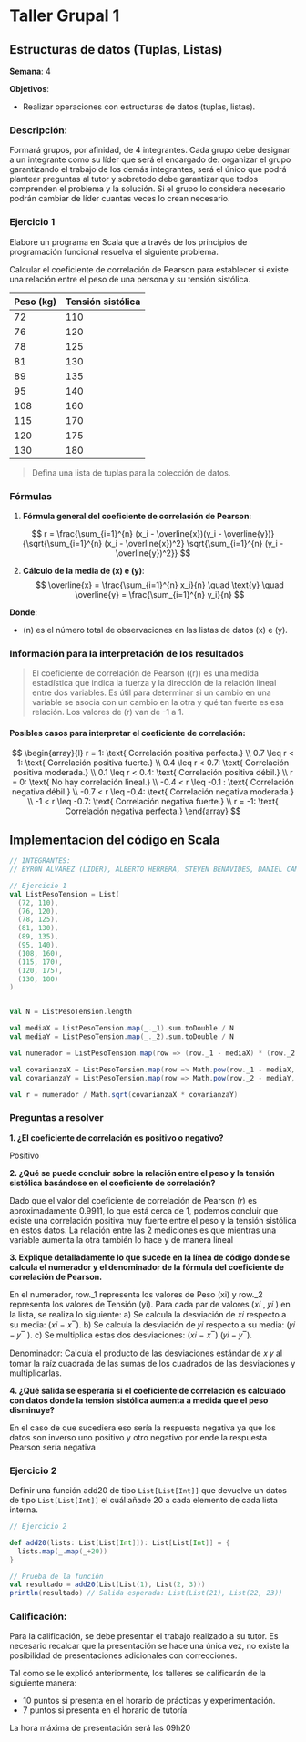# Taller Grupal  1
## Estructuras de datos (Tuplas, Listas)

**Semana**: 4

**Objetivos**:

- Realizar operaciones con estructuras de datos (tuplas, listas).

### Descripción:

Formará grupos, por afinidad, de 4 integrantes. Cada grupo debe designar a un integrante como su líder que será el encargado de: organizar el grupo garantizando el trabajo de los demás integrantes, será el único que podrá plantear preguntas al tutor y sobretodo debe garantizar que todos comprenden el problema y la solución. Si el grupo lo considera necesario podrán cambiar de líder cuantas veces lo crean necesario.

### Ejercicio 1

Elabore un programa en Scala que a través de los principios de programación funcional resuelva el siguiente problema.

Calcular el coeficiente de correlación de Pearson para establecer si existe una relación entre el peso de una persona y su tensión sistólica.

| Peso (kg) | Tensión sistólica |
|-----------|--------------------|
| 72        | 110                |
| 76        | 120                |
| 78        | 125                |
| 81        | 130                |
| 89        | 135                |
| 95        | 140                |
| 108       | 160                |
| 115       | 170                |
| 120       | 175                |
| 130       | 180                |

> Defina una lista de tuplas para la colección de datos. 


### Fórmulas

1. **Fórmula general del coeficiente de correlación de Pearson**:

$$
r = \frac{\sum_{i=1}^{n} (x_i - \overline{x})(y_i - \overline{y})}{\sqrt{\sum_{i=1}^{n} (x_i - \overline{x})^2} \sqrt{\sum_{i=1}^{n} (y_i - \overline{y})^2}}
$$

2. **Cálculo de la media de \(x\) e \(y\)**:
$$
\overline{x} = \frac{\sum_{i=1}^{n} x_i}{n} \quad \text{y} \quad \overline{y} = \frac{\sum_{i=1}^{n} y_i}{n}
$$

**Donde**:
- \(n\) es el número total de observaciones en las listas de datos \(x\) e \(y\).

### Información para la interpretación de los resultados
> El coeficiente de correlación de Pearson (\(r\)) es una medida estadística que indica la fuerza y la dirección de la relación lineal entre dos variables. Es útil para determinar si un cambio en una variable se asocia con un cambio en la otra y qué tan fuerte es esa relación. Los valores de \(r\) van de -1 a 1.

#### Posibles casos para interpretar el coeficiente de correlación:

$$
\begin{array}{l}
r = 1: \text{ Correlación positiva perfecta.} \\
0.7 \leq r < 1: \text{ Correlación positiva fuerte.} \\
0.4 \leq r < 0.7: \text{ Correlación positiva moderada.} \\
0.1 \leq r < 0.4: \text{ Correlación positiva débil.} \\
r = 0: \text{ No hay correlación lineal.} \\
-0.4 < r \leq -0.1 : \text{ Correlación negativa débil.} \\
-0.7 < r \leq -0.4: \text{ Correlación negativa moderada.} \\
-1 < r \leq -0.7: \text{ Correlación negativa fuerte.} \\
r = -1: \text{ Correlación negativa perfecta.}
\end{array}
$$

## Implementacion del código en Scala
```scala
// INTEGRANTES:
// BYRON ALVAREZ (LIDER), ALBERTO HERRERA, STEVEN BENAVIDES, DANIEL CAMPOVERDE (PARALELO B)

// Ejercicio 1
val ListPesoTension = List(
  (72, 110),
  (76, 120),
  (78, 125),
  (81, 130),
  (89, 135),
  (95, 140),
  (108, 160),
  (115, 170),
  (120, 175),
  (130, 180)
)


val N = ListPesoTension.length

val mediaX = ListPesoTension.map(_._1).sum.toDouble / N
val mediaY = ListPesoTension.map(_._2).sum.toDouble / N

val numerador = ListPesoTension.map(row => (row._1 - mediaX) * (row._2 - mediaY)).sum

val covarianzaX = ListPesoTension.map(row => Math.pow(row._1 - mediaX, 2)).sum
val covarianzaY = ListPesoTension.map(row => Math.pow(row._2 - mediaY, 2)).sum

val r = numerador / Math.sqrt(covarianzaX * covarianzaY)

```



### Preguntas a resolver

**1. ¿El coeficiente de correlación es positivo o negativo?**

   Positivo
   
**2. ¿Qué se puede concluir sobre la relación entre el peso y la tensión sistólica basándose en el coeficiente de correlación?**

  Dado que el valor del coeficiente de correlación de Pearson (𝑟) es aproximadamente 0.9911, lo que está cerca de 1, podemos concluir que existe una correlación positiva muy
  fuerte entre el peso y la tensión sistólica en estos datos. La relación entre las 2 mediciones es que mientras una variable aumenta la otra también lo hace y de manera lineal
  
**3. Explique detalladamente lo que sucede en la línea de código donde se calcula el numerador y el denominador de la fórmula del coeficiente de correlación de Pearson.**

   En el numerador, row._1 representa los valores de Peso (xi) y row._2 representa los valores de Tensión (yi). Para cada par de valores (𝑥𝑖 , 𝑦𝑖 ) en la lista, se realiza lo siguiente:
      a) Se calcula la desviación de 𝑥𝑖 respecto a su media: (𝑥𝑖 − 𝑥‾).
      b) Se calcula la desviación de 𝑦𝑖 respecto a su media: (𝑦𝑖 − 𝑦‾ ).
      c) Se multiplica estas dos desviaciones: (𝑥𝑖 − 𝑥‾) (𝑦𝑖 − 𝑦‾).

  Denominador: Calcula el producto de las desviaciones estándar de 𝑥 𝑦 al tomar la raíz cuadrada de las sumas de los cuadrados de las desviaciones y multiplicarlas.
      
**4. ¿Qué salida se esperaría si el coeficiente de correlación es calculado con datos donde la tensión sistólica aumenta a medida que el peso disminuye?**

  En el caso de que sucediera eso sería la respuesta negativa ya que los datos son inverso uno positivo y otro negativo por ende la respuesta Pearson sería negativa

### Ejercicio 2
Definir una función add20 de tipo `List[List[Int]]` que devuelve un datos de tipo `List[List[Int]]` el cuál añade 20 a cada elemento de cada lista interna.

```Scala
// Ejercicio 2

def add20(lists: List[List[Int]]): List[List[Int]] = {
  lists.map(_.map(_+20))
}

// Prueba de la función
val resultado = add20(List(List(1), List(2, 3)))
println(resultado) // Salida esperada: List(List(21), List(22, 23))
```

### Calificación:

Para la calificación, se debe presentar el trabajo realizado a su tutor. Es necesario recalcar que la presentación se hace una única vez, no existe la posibilidad de presentaciones adicionales con correcciones. 

Tal como se le explicó anteriormente, los talleres se calificarán de la siguiente manera:

- 10 puntos si presenta en el horario de prácticas y experimentación.
- 7 puntos si presenta en el horario de tutoría

La hora máxima de presentación será las 09h20
